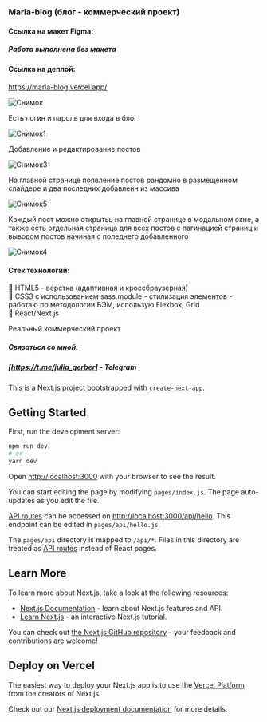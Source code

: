 ### Maria-blog (блог - коммерческий проект)

#### Ссылка на макет Figma:
##### Работа выполнена без макета

#### Ссылка на деплой:
https://maria-blog.vercel.app/

![Снимок](https://user-images.githubusercontent.com/99066910/215973522-1f847fb9-ad80-4991-af3f-a1d20a97a13b.PNG)

Есть логин  и  пароль для входа в блог

![Снимок1](https://user-images.githubusercontent.com/99066910/215973736-a12f093e-fa0e-4868-8bb9-9680c6e6c000.PNG)

Добавление и редактирование постов

![Снимок3](https://user-images.githubusercontent.com/99066910/215973856-f53f7788-c881-4717-ac9b-135d6eb6e29e.PNG)

На главной странице появление постов рандомно в размещенном слайдере и два последних добавленн из массива

![Снимок5](https://user-images.githubusercontent.com/99066910/215974238-24fac517-a4eb-4290-bb02-4dbabf3c3775.PNG)

Каждый пост можно открытьь на главной странице в модальном окне, а также есть отдельная страница для всех постов с пагинацией страниц и выводом постов начиная с поледнего добавленного

![Снимок4](https://user-images.githubusercontent.com/99066910/215974585-b3eb2767-ab44-4a62-bb68-8e2715ae59c0.PNG)


#### Стек технологий:

:star2: HTML5 - верстка (адаптивная и кроссбраузерная) <br>
:star2: CSS3 с использованием sass.module - стилизация элементов - работаю по методологии БЭМ, использую Flexbox, Grid <br>
:star2: React/Next.js <br>

Реальный коммерческий проект

##### Связаться со мной: 
##### [https://t.me/julia_gerber] - Telegram

This is a [Next.js](https://nextjs.org/) project bootstrapped with [`create-next-app`](https://github.com/vercel/next.js/tree/canary/packages/create-next-app).

## Getting Started

First, run the development server:

```bash
npm run dev
# or
yarn dev
```

Open [http://localhost:3000](http://localhost:3000) with your browser to see the result.

You can start editing the page by modifying `pages/index.js`. The page auto-updates as you edit the file.

[API routes](https://nextjs.org/docs/api-routes/introduction) can be accessed on [http://localhost:3000/api/hello](http://localhost:3000/api/hello). This endpoint can be edited in `pages/api/hello.js`.

The `pages/api` directory is mapped to `/api/*`. Files in this directory are treated as [API routes](https://nextjs.org/docs/api-routes/introduction) instead of React pages.

## Learn More

To learn more about Next.js, take a look at the following resources:

- [Next.js Documentation](https://nextjs.org/docs) - learn about Next.js features and API.
- [Learn Next.js](https://nextjs.org/learn) - an interactive Next.js tutorial.

You can check out [the Next.js GitHub repository](https://github.com/vercel/next.js/) - your feedback and contributions are welcome!

## Deploy on Vercel

The easiest way to deploy your Next.js app is to use the [Vercel Platform](https://vercel.com/new?utm_medium=default-template&filter=next.js&utm_source=create-next-app&utm_campaign=create-next-app-readme) from the creators of Next.js.

Check out our [Next.js deployment documentation](https://nextjs.org/docs/deployment) for more details.
